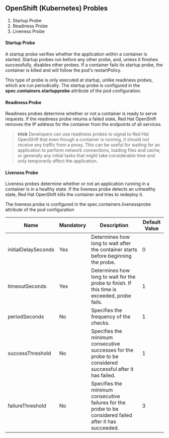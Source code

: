 ## OpenShift (Kubernetes) Probles

1. Startup Probe
2. Readiness Probe
3. Liveness Probe

#### Startup Probe
A startup probe verifies whether the application within a container is started. Startup probes run before any other probe, and, unless it finishes successfully, disables other probes. If a container fails its startup probe, the container is killed and will follow the pod's restartPolicy.

This type of probe is only executed at startup, unlike readiness probes, which are run periodically. The startup probe is configured in the **spec.containers.startupprobe** attribute of the pod configuration.

#### Readiness Probe
Readiness probes determine whether or not a container is ready to serve requests. If the readiness probe returns a failed state, Red Hat OpenShift removes the IP address for the container from the endpoints of all services.

>**trick**
Developers can use readiness probes to signal to Red Hat OpenShift that even though a container is running, it should not receive any traffic from a proxy. This can be useful for waiting for an application to perform network connections, loading files and cache, or generally any initial tasks that might take considerable time and only temporarily affect the application.

#### Liveness Probe
Liveness probes determine whether or not an application running in a container is in a healthy state. If the liveness probe detects an unhealthy state, Red Hat OpenShift kills the container and tries to redeploy it.

The liveness probe is configured in the spec.containers.livenessprobe attribute of the pod configuration

| Name               | Mandatory  | Description                                                                                               | Default Value |
| -------------------| -----------| ----------------------------------------------------------------------------------------------------------|---------------|
| initialDelaySeconds| Yes        | Determines how long to wait after the container starts before beginning the probe.                        |     0         |
| timeoutSeconds     | Yes        | Determines how long to wait for the probe to finish. If this time is exceeded, probe fails.               |     1         |
| periodSeconds      | No         | Specifies the frequency of the checks.                                                                    |     1         |
| successThreshold   | No         | Specifies the minimum consecutive successes for the probe to be considered successful after it has failed.|     1         |
| failureThreshold   | No         | Specifies the minimum consecutive failures for the probe to be considered failed after it has succeeded.  |     3         |